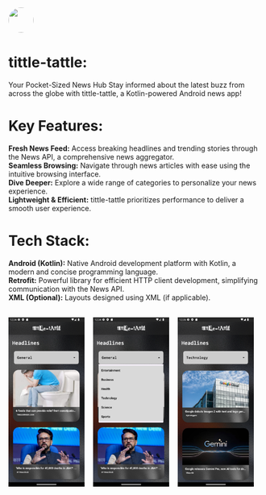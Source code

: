 <img src="https://github.com/thevedantchourey/tittle-tattle/blob/master/assets/Picsart_23-12-13_00-13-33-373.6c5863d9252d37f4d867.png"  height=50px width=50px  style="border-radius: 50%">  

# tittle-tattle: 
Your Pocket-Sized News Hub
Stay informed about the latest buzz from across the globe with tittle-tattle, a Kotlin-powered Android news app!

# Key Features:

**Fresh News Feed:** Access breaking headlines and trending stories through the News API, a comprehensive news aggregator.<br>
**Seamless Browsing:** Navigate through news articles with ease using the intuitive browsing interface.<br>
**Dive Deeper:** Explore a wide range of categories to personalize your news experience.<br>
**Lightweight & Efficient:** tittle-tattle prioritizes performance to deliver a smooth user experience.

# Tech Stack:

**Android (Kotlin):** Native Android development platform with Kotlin, a modern and concise programming language.<br>
**Retrofit:** Powerful library for efficient HTTP client development, simplifying communication with the News API.<br>
**XML (Optional):** Layouts designed using XML (if applicable).<br>


<br>
<div style="display: flex; justify-content: space-between;">
<img src="https://github.com/thevedantchourey/tittle-tattle/blob/master/assets/Screenshot_20231215_003424.png" width=30% height=30%>
<img src="https://github.com/thevedantchourey/tittle-tattle/blob/master/assets/Screenshot_20231215_003505.png" width=30% height=30%>
<img src="https://github.com/thevedantchourey/tittle-tattle/blob/master/assets/Screenshot_20231215_003535.png" width=30% height=30%>
<div>
